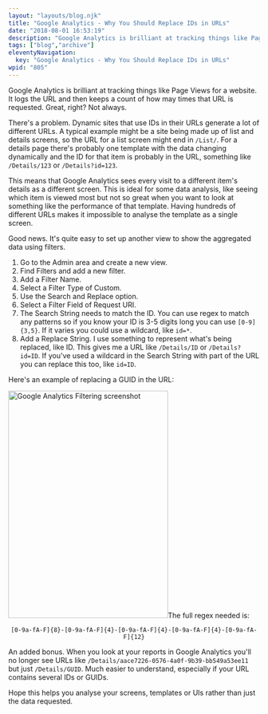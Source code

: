 ```yaml
---
layout: "layouts/blog.njk"
title: "Google Analytics - Why You Should Replace IDs in URLs"
date: "2018-08-01 16:53:19"
description: "Google Analytics is brilliant at tracking things like Page Views for a website"
tags: ["blog","archive"]
eleventyNavigation:
  key: "Google Analytics - Why You Should Replace IDs in URLs"
wpid: "805"
---
```

Google Analytics is brilliant at tracking things like Page Views for a website. It logs the URL and then keeps a count of how may times that URL is requested. Great, right? Not always.

There's a problem. Dynamic sites that use IDs in their URLs generate a lot of different URLs. A typical example might be a site being made up of list and details screens, so the URL for a list screen might end in <code>/List/</code>. For a details page there's probably one template with the data changing dynamically and the ID for that item is probably in the URL, something like <code>/Details/123</code> or <code>/Details?id=123</code>.

This means that Google Analytics sees every visit to a different item's details as a different screen. This is ideal for some data analysis, like seeing which item is viewed most but not so great when you want to look at something like the performance of that template. Having hundreds of different URLs makes it impossible to analyse the template as a single screen.

Good news. It's quite easy to set up another view to show the aggregated data using filters.
<ol>
 	<li>Go to the Admin area and create a new view.</li>
 	<li>Find Filters and add a new filter.</li>
 	<li>Add a Filter Name.</li>
 	<li>Select a Filter Type of Custom.</li>
 	<li>Use the Search and Replace option.</li>
 	<li>Select a Filter Field of Request URI.</li>
 	<li>The Search String needs to match the ID. You can use regex to match any patterns so if you know your ID is 3-5 digits long you can use <code>[0-9]{3,5}</code>. If it varies you could use a wildcard, like <code>id=*</code>.</li>
 	<li>Add a Replace String. I use something to represent what's being replaced, like ID. This gives me a URL like <code>/Details/ID</code> or <code>/Details?id=ID</code>. If you've used a wildcard in the Search String with part of the URL you can replace this too, like <code>id=ID</code>.</li>
</ol>
Here's an example of replacing a GUID in the URL:

<img class="aligncenter wp-image-806" title="Google Analytics Filtering screenshot" src="/img/2018/08/replace-guid-filter.png" alt="Google Analytics Filtering screenshot" width="320" height="456" />The full regex needed is:
<p style="text-align: center;"><code>[0-9a-fA-F]{8}-[0-9a-fA-F]{4}-[0-9a-fA-F]{4}-[0-9a-fA-F]{4}-[0-9a-fA-F]{12}</code></p>
An added bonus. When you look at your reports in Google Analytics you'll no longer see URLs like <code>/Details/aace7226-0576-4a0f-9b39-bb549a53ee11</code> but just <code>/Details/GUID</code>. Much easier to understand, especially if your URL contains several IDs or GUIDs.

Hope this helps you analyse your screens, templates or UIs rather than just the data requested.
